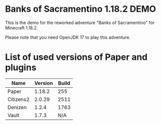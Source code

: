 # Banks of Sacramentino 1.18.2 DEMO

This is the demo for the reworked adventure "Banks of Sacramentino" for Minecraft 1.18.2.

Please note that you need OpenJDK 17 to play this adventure.

# List of used versions of Paper and plugins

| Name      | Version | Build |
| --------- | ------- | ----- |
| Paper     | 1.18.2  | 255   |
| Citizens2 | 2.0.29  | 2511  |
| Denizen   | 1.2.4   | 1763  |
| Vault     | 1.7.3   | N/A   |
